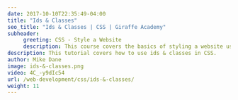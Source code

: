 ```yaml
---
date: 2017-10-10T22:35:49-04:00
title: "Ids & Classes"
seo_title: "Ids & Classes | CSS | Giraffe Academy"
subheader:
     greeting: CSS - Style a Website
     description: This course covers the basics of styling a website using CSS. Work your way through the videos and we'll teach you everything you need to know to style a basic website!
description: This tutorial covers how to use ids & classes in CSS.
author: Mike Dane
image: ids-&-classes.png
video: 4C_-y9dIc54
url: /web-development/css/ids-&-classes/
weight: 11
---
```

